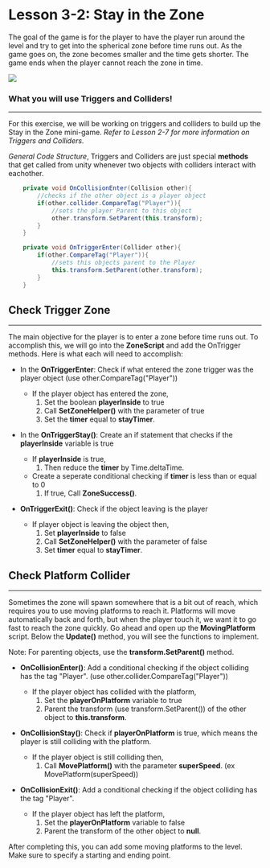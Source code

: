 # Lesson 3-2: Stay in the Zone 
The goal of the game is for the player to have the player run around the level and try to get into the spherical zone before time runs out. As the game goes on, the zone becomes smaller and the time gets shorter. The game ends when the player cannot reach the zone in time.

![](https://cdn.discordapp.com/attachments/984881858758193182/1051964740185899249/ezgif.com-gif-maker22.gif)

### What you will use **Triggers and Colliders!**
---

For this exercise, we will be working on triggers and colliders to build up the Stay in the Zone mini-game. *Refer to Lesson 2-7 for more information on Triggers and Colliders.* 

*General Code Structure*, Triggers and Colliders are just special **methods** that get called from unity whenever two objects with colliders interact with eachother. 
```csharp
    private void OnCollisionEnter(Collision other){
        //checks if the other object is a player object
        if(other.collider.CompareTag("Player")){
            //sets the player Parent to this object
            other.transform.SetParent(this.transform);
        }
    }

    private void OnTriggerEnter(Collider other){
        if(other.CompareTag("Player")){
            //sets this objects parent to the Player
            this.transform.SetParent(other.transform);
        }
    }

```

## Check Trigger Zone
---

The main objective for the player is to enter a zone before time runs out. To accomplish this, we will go into the **ZoneScript** and add the OnTrigger methods. Here is what each will need to accomplish:

* In the **OnTriggerEnter**: Check if what entered the zone trigger was the player object (use other.CompareTag("Player"))
     * If the player object has entered the zone, 
        1. Set the boolean **playerInside** to true 
        2. Call **SetZoneHelper()** with the parameter of true
        3. Set the **timer** equal to **stayTimer**.

* In the **OnTriggerStay()**: Create an if statement that checks if the **playerInside** variable is true
   * If **playerInside** is true, 
      1. Then reduce the **timer** by Time.deltaTime. 
   * Create a seperate conditional checking if  **timer** is less than or equal to 0 
      1. If true, Call **ZoneSuccess()**.

* **OnTriggerExit()**: Check if the object leaving is the player
  * If player object is leaving the object then, 
       1. Set **playerInside** to false 
       2. Call **SetZoneHelper()** with the parameter of false
       3. Set **timer** equal to **stayTimer**.


## Check Platform Collider
---

Sometimes the zone will spawn somewhere that is a bit out of reach, which requires you to use moving platforms to reach it. Platforms will move automatically back and forth, but when the player touch it, we want it to go fast to reach the zone quickly. Go ahead and open up the **MovingPlatform** script. Below the **Update()** method, you will see the functions to implement.

Note: For parenting objects, use the **transform.SetParent()** method.

* **OnCollisionEnter()**: Add a conditional checking if the object colliding has the tag "Player". (use other.collider.CompareTag("Player"))
    * If the player object has collided with the platform, 
        1. Set the **playerOnPlatform** variable to true
        2. Parent the transform (use transform.SetParent()) of the other object to **this.transform**.

* **OnCollisionStay()**: Check if **playerOnPlatform** is true, which means the player is still colliding with the platform. 
     * If the player object is still colliding then, 
       1. Call **MovePlatform()** with the parameter **superSpeed**. (ex MovePlatform(superSpeed))

* **OnCollisionExit()**: Add a conditional checking if the object colliding has the tag "Player". 
    * If the player object has left the platform, 
         1. Set the **playerOnPlatform** variable to false
         2. Parent the transform of the other object to **null**.

After completing this, you can add some moving platforms to the level. Make sure to specify a starting and ending point.
